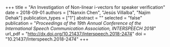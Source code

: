 +++
title = "An Investigation of Non-linear i-vectors for speaker verification"
date = 2018-09-01
authors = ["Nanxin Chen", "Jesús Villalba", "Najim Dehak"]
publication_types = ["1"]
abstract = ""
selected = "false"
publication = "*Proceedings of the 19th Annual Conference of the International Speech Communication Association, INTERSPEECH 2018*"
url_pdf = "http://dx.doi.org/10.21437/Interspeech.2018-2474"
doi = "10.21437/Interspeech.2018-2474"
+++

